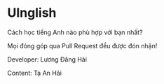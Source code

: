 # UInglish
Cách học tiếng Anh nào phù hợp với bạn nhất?


Mọi đóng góp qua Pull Request đều được đón nhận!


Developer: Lương Đăng Hải


Content: Tạ An Hải
